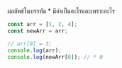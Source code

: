 ผลลัพธ์ในบรรทัด * มีค่าเป็นอะไรและเพราะอะไร


```js
const arr = [1, 2, 4];
const newArr = arr;

// arr[0] = 3;
console.log(arr);
console.log(newArr[0]); // * 0
```